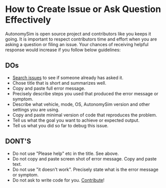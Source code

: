 # How to Create Issue or Ask Question Effectively

AutonomySim is open source project and contributors like you keeps it going. It is important to respect contributors time and effort when you are asking a question or filing an issue. Your chances of receiving helpful response would increase if you follow below guidelines:

## DOs

* [Search issues](https://github.com/nervosys/AutonomySim/issues?utf8=%E2%9C%93&q=is%3Aissue) to see if someone already has asked it.
* Chose title that is short and summarizes well. 
* Copy and paste full error message.
* Precisely describe steps you used that produced the error message or symptom.
* Describe what vehicle, mode, OS, AutonomySim version and other settings you are using.
* Copy and paste minimal version of code that reproduces the problem.
* Tell us what the goal you want to achieve or expected output.
* Tell us what you did so far to debug this issue.

## DONT'S

* Do not use "Please help" etc in the title. See above.
* Do not copy and paste screen shot of error message. Copy and paste text.
* Do not use "it doesn't work". Precisely state what is the error message or symptom.
* Do not ask to write code for you. [Contribute](CONTRIBUTING.md)!

